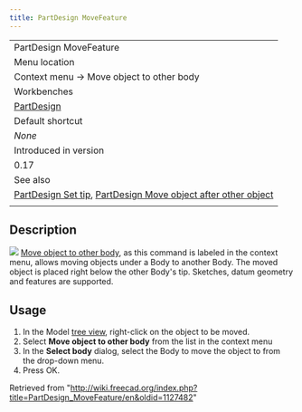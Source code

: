 ```yaml
---
title: PartDesign MoveFeature
---
```


|                                                                                                                                                                           |
| ------------------------------------------------------------------------------------------------------------------------------------------------------------------------- |
| PartDesign MoveFeature                                                                                                                                                    |
| Menu location                                                                                                                                                             |
| Context menu → Move object to other body                                                                                                                                  |
| Workbenches                                                                                                                                                               |
| [PartDesign](/PartDesign_Workbench "PartDesign Workbench")                                                                                                                |
| Default shortcut                                                                                                                                                          |
| _None_                                                                                                                                                                    |
| Introduced in version                                                                                                                                                     |
| 0.17                                                                                                                                                                      |
| See also                                                                                                                                                                  |
| [PartDesign Set tip](/PartDesign_MoveTip "PartDesign MoveTip"), [PartDesign Move object after other object](/PartDesign_MoveFeatureInTree "PartDesign MoveFeatureInTree") |
|                                                                                                                                                                           |

## Description

![](/images/PartDesign_MoveFeature.svg) [Move object to other body](/PartDesign_MoveFeature "PartDesign MoveFeature"), as this command is labeled in the context menu, allows moving objects under a Body to another Body. The moved object is placed right below the other Body's tip. Sketches, datum geometry and features are supported.

## Usage

1. In the Model [tree view](/Tree_view "Tree view"), right-click on the object to be moved.
2. Select **Move object to other body** from the list in the context menu
3. In the **Select body** dialog, select the Body to move the object to from the drop-down menu.
4. Press OK.

Retrieved from "<http://wiki.freecad.org/index.php?title=PartDesign_MoveFeature/en&oldid=1127482>"
